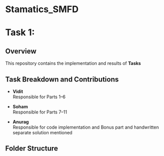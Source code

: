 # Stamatics_SMFD

# Task 1: 

## Overview

This repository contains the implementation and results of **Tasks**

## Task Breakdown and Contributions

- **Vidit**  
  Responsible for Parts 1–6  


- **Soham**  
  Responsible for Parts 7–11  


- **Anurag**  
  Responsible for code implementation and Bonus part and handwritten separate solution mentioned 


## Folder Structure

